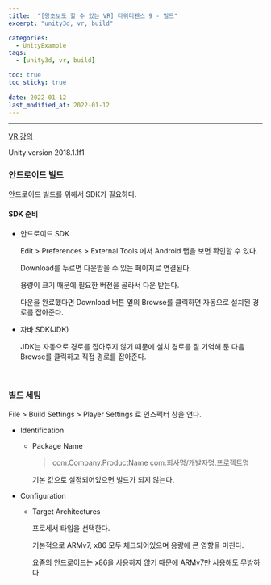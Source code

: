 ```yaml
---
title:  "[왕초보도 할 수 있는 VR] 타워디펜스 9 - 빌드"
excerpt: "unity3d, vr, build"

categories:
  - UnityExample
tags:
  - [unity3d, vr, build]

toc: true
toc_sticky: true
 
date: 2022-01-12 
last_modified_at: 2022-01-12
---  
```


***  
<a href="https://www.gseek.kr/member/rl/studyRoom/studyRoomMain.do?courseSeq=2069&courseCsSeq=1&stuSeq=&subjSeq=5&pageNum=1">VR 강의</a>

Unity version 2018.1.1f1

### 안드로이드 빌드

안드로이드 빌드를 위해서 SDK가 필요하다. 

#### SDK 준비

* 안드로이드 SDK


	Edit > Preferences > External Tools 에서 Android 탭을 보면 확인할 수 있다.  

	Download를 누르면 다운받을 수 있는 페이지로 연결된다. 

	용량이 크기 때문에 필요한 버전을 골라서 다운 받는다. 

	다운을 완료했다면 Download 버튼 옆의 Browse를 클릭하면 자동으로 설치된 경로를 잡아준다. 

* 자바 SDK(JDK)

	JDK는 자동으로 경로를 잡아주지 않기 때문에 설치 경로를 잘 기억해 둔 다음 Browse를 클릭하고 직접 경로를 잡아준다. 

<br>

### 빌드 세팅

File > Build Settings > Player Settings 로 인스펙터 창을 연다. 

* Identification
	
	* Package Name 

		>com.Company.ProductName
		>com.회사명/개발자명.프로젝트명
	
		기본 값으로 설정되어있으면 빌드가 되지 않는다. 


* Configuration

	* Target Architectures

		프로세서 타입을 선택한다. 
		
		기본적으로 ARMv7, x86 모두 체크되어있으며 용량에 큰 영향을 미친다.  

		요즘의 안드로이드는 x86을 사용하지 않기 때문에 ARMv7만 사용해도 무방하다.  


